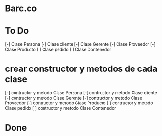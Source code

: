 # Barc.co
# To Do
[-] Clase Persona 
[-] Clase cliente
[-] Clase Gerente
[-] Clase Proveedor
[-] Clase Producto 
[ ] Clase pedido 
[ ] Clase Contenedor

# crear constructor y metodos de cada clase 
[-] contructor y metodo Clase Persona 
[-] contructor y metodo Clase cliente
[-] contructor y metodo Clase Gerente
[-] contructor y metodo Clase Proveedor
[-] contructor y metodo Clase Producto 
[ ] contructor y metodo Clase pedido
[ ] contructor y metodo Clase Contenedor

# Done
